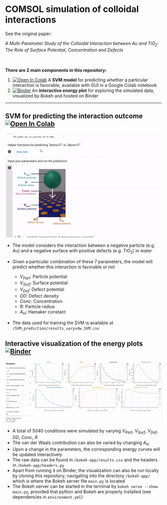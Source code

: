 # COMSOL simulation of colloidal interactions

See the original paper: 

*A Multi-Parameter Study of the Colloidal Interaction between Au and TiO<sub>2</sub>: The Role of Surface Potential, Concentration and Defects*

<br></br>
**There are 2 main components in this repository:**
1. [![Open In Colab](https://colab.research.google.com/assets/colab-badge.svg)](https://colab.research.google.com/github/kinranlau/COMSOL_colloid_interaction/blob/main/SVM_prediction/%5BGUI%5D_Predict_colloid_interaction_SVM.ipynb) A **SVM model** for predicting whether a particular interaction is favorable, available with GUI in a Google Colab notebook
2. [![Binder](https://mybinder.org/badge_logo.svg)](https://mybinder.org/v2/gh/kinranlau/COMSOL_colloid_interaction/HEAD?urlpath=%2Fproxy%2F5006%2Fbokeh-app) An **interactive energy plot** for exploring the simulated data, visualized by Bokeh and hosted on Binder
---

## SVM for predicting the interaction outcome [![Open In Colab](https://colab.research.google.com/assets/colab-badge.svg)](https://colab.research.google.com/github/kinranlau/COMSOL_colloid_interaction/blob/main/SVM_prediction/%5BGUI%5D_Predict_colloid_interaction_SVM.ipynb)
<p align="center">
  <img src="https://github.com/kinranlau/COMSOL_colloid_interaction/blob/main/SVM_prediction/SVM%20demonstration.gif?raw=true" width="500">
</p>

- The model considers the interaction between a negative particle (e.g. Au) and a negative surface with positive defects (e.g. TiO<sub>2</sub>) in water

- Given a particular combination of these 7 parameters, the model will predict whether this interaction is favorable or not
  - $V_{Part}:$ Particle potential
  - $V_{Surf}:$ Surface potential
  - $V_{Def}:$ Defect potential
  - $DD:$ Defect density
  - $Conc:$ Concentration
  - $R:$ Particle radius
  - $A_H:$ Hamaker constant

- The data used for training the SVM is available at `/SVM_prediction/results_varyvdw_SVM.csv`


## Interactive visualization of the energy plots [![Binder](https://mybinder.org/badge_logo.svg)](https://mybinder.org/v2/gh/kinranlau/COMSOL_colloid_interaction/HEAD?urlpath=%2Fproxy%2F5006%2Fbokeh-app)
<p align="center">
  <img src="https://github.com/kinranlau/COMSOL_colloid_interaction/blob/main/bokeh-app/bokeh%20demonstration.gif?raw=true" width="700">
</p>

- A total of 5040 conditions were simulated by varying $V_{Part}$, $V_{Surf}$, $V_{Def}$, $DD$, $Conc$, $R$
- The van der Waals contribution can also be varied by changing $A_H$
- Upon a change in the parameters, the corresponding energy curves will be updated interactively
- The raw data can be found in `/bokeh-app/results.csv` and the headers in `/bokeh-app/headers.py`
- Apart from running it on Binder, the visualization can also be run locally by cloning this repository, navigating into the directory `/bokeh-app/` which is where the Bokeh server file `main.py` is located
- The Bokeh server can be started in the terminal by `bokeh serve --show main.py`, provided that python and Bokeh are properly installed (see dependencies in `environment.yml`)
